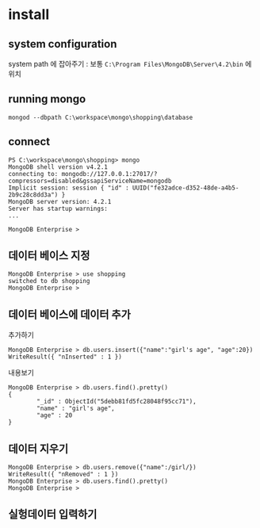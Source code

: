# install

## system configuration

system path 에 잡아주기 : 보통 `C:\Program Files\MongoDB\Server\4.2\bin` 에 위치

## running mongo  
```
mongod --dbpath C:\workspace\mongo\shopping\database
```

## connect

```
PS C:\workspace\mongo\shopping> mongo
MongoDB shell version v4.2.1
connecting to: mongodb://127.0.0.1:27017/?compressors=disabled&gssapiServiceName=mongodb
Implicit session: session { "id" : UUID("fe32adce-d352-48de-a4b5-2b9c28c8dd3a") }
MongoDB server version: 4.2.1
Server has startup warnings:
...

MongoDB Enterprise > 
```

## 데이터 베이스 지정

```
MongoDB Enterprise > use shopping
switched to db shopping
MongoDB Enterprise >
```

## 데이터 베이스에 데이터 추가

추가하기
```
MongoDB Enterprise > db.users.insert({"name":"girl's age", "age":20})
WriteResult({ "nInserted" : 1 })
```
내용보기
```
MongoDB Enterprise > db.users.find().pretty()
{
        "_id" : ObjectId("5debb81fd5fc28048f95cc71"),
        "name" : "girl's age",
        "age" : 20
}
```

## 데이터 지우기

```
MongoDB Enterprise > db.users.remove({"name":/girl/})
WriteResult({ "nRemoved" : 1 })
MongoDB Enterprise > db.users.find().pretty()
MongoDB Enterprise >   
```

## 실헝데이터 입력하기

